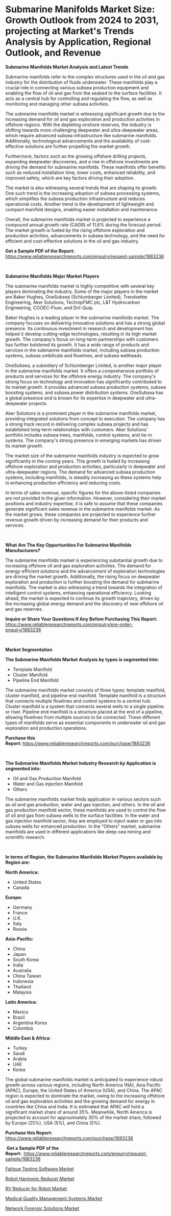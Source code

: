<p><h1>Submarine Manifolds Market Size: Growth Outlook from 2024 to 2031, projecting at Market's Trends Analysis by Application, Regional Outlook, and Revenue</h1></p><p><strong>Submarine Manifolds Market Analysis and Latest Trends</strong></p>
<p><p>Submarine manifolds refer to the complex structures used in the oil and gas industry for the distribution of fluids underwater. These manifolds play a crucial role in connecting various subsea production equipment and enabling the flow of oil and gas from the seabed to the surface facilities. It acts as a central hub for controlling and regulating the flow, as well as monitoring and managing other subsea activities.</p><p>The submarine manifolds market is witnessing significant growth due to the increasing demand for oil and gas exploration and production activities in offshore regions. With the depleting onshore reserves, the industry is shifting towards more challenging deepwater and ultra-deepwater areas, which require advanced subsea infrastructure like submarine manifolds. Additionally, technological advancements and the availability of cost-effective solutions are further propelling the market growth.</p><p>Furthermore, factors such as the growing offshore drilling projects, expanding deepwater discoveries, and a rise in offshore investments are driving the demand for submarine manifolds. These manifolds offer benefits such as reduced installation time, lower costs, enhanced reliability, and improved safety, which are key factors driving their adoption.</p><p>The market is also witnessing several trends that are shaping its growth. One such trend is the increasing adoption of subsea processing systems, which simplifies the subsea production infrastructure and reduces operational costs. Another trend is the development of lightweight and compact manifold designs, enabling easier installation and maintenance.</p><p>Overall, the submarine manifolds market is projected to experience a compound annual growth rate (CAGR) of 11.6% during the forecast period. The market growth is fueled by the rising offshore exploration and production activities, advancements in subsea technology, and the need for efficient and cost-effective solutions in the oil and gas industry.</p></p>
<p><strong>Get a Sample PDF of the Report:&nbsp;</strong> <a href="https://www.reliableresearchreports.com/enquiry/request-sample/1883236">https://www.reliableresearchreports.com/enquiry/request-sample/1883236</a></p>
<p>&nbsp;</p>
<p><strong>Submarine Manifolds Major Market Players</strong></p>
<p><p>The submarine manifolds market is highly competitive with several key players dominating the industry. Some of the major players in the market are Baker Hughes, OneSubsea (Schlumberger Limited), Trendsetter Engineering, Aker Solutions, TechnipFMC plc, L&T Hydrocarbon Engineering, COOEC-Fluor, and Dril-Quip.</p><p>Baker Hughes is a leading player in the submarine manifolds market. The company focuses on delivering innovative solutions and has a strong global presence. Its continuous investment in research and development has helped it develop cutting-edge technologies, resulting in its high market growth. The company's focus on long-term partnerships with customers has further bolstered its growth. It has a wide range of products and services in the submarine manifolds market, including subsea production systems, subsea umbilicals and flowlines, and subsea wellheads.</p><p>OneSubsea, a subsidiary of Schlumberger Limited, is another major player in the submarine manifolds market. It offers a comprehensive portfolio of products and services for the offshore energy industry. The company's strong focus on technology and innovation has significantly contributed to its market growth. It provides advanced subsea production systems, subsea boosting systems, and subsea power distribution systems. OneSubsea has a global presence and is known for its expertise in deepwater and ultra-deepwater projects.</p><p>Aker Solutions is a prominent player in the submarine manifolds market, providing integrated solutions from concept to execution. The company has a strong track record in delivering complex subsea projects and has established long-term relationships with customers. Aker Solutions' portfolio includes subsea trees, manifolds, control systems, and tie-in systems. The company's strong presence in emerging markets has driven its market growth.</p><p>The market size of the submarine manifolds industry is expected to grow significantly in the coming years. This growth is fueled by increasing offshore exploration and production activities, particularly in deepwater and ultra-deepwater regions. The demand for advanced subsea production systems, including manifolds, is steadily increasing as these systems help in enhancing production efficiency and reducing costs.</p><p>In terms of sales revenue, specific figures for the above-listed companies are not provided in the given information. However, considering their market positions and industry expertise, it is safe to assume that these companies generate significant sales revenue in the submarine manifolds market. As the market grows, these companies are projected to experience further revenue growth driven by increasing demand for their products and services.</p></p>
<p>&nbsp;</p>
<p><strong>What Are The Key Opportunities For Submarine Manifolds Manufacturers?</strong></p>
<p><p>The submarine manifolds market is experiencing substantial growth due to increasing offshore oil and gas exploration activities. The demand for energy-efficient solutions and the advancement of exploration technologies are driving the market growth. Additionally, the rising focus on deepwater exploration and production is further boosting the demand for submarine manifolds. The market is also witnessing a trend towards the integration of intelligent control systems, enhancing operational efficiency. Looking ahead, the market is expected to continue its growth trajectory, driven by the increasing global energy demand and the discovery of new offshore oil and gas reserves.</p></p>
<p><strong>Inquire or Share Your Questions If Any Before Purchasing This Report:</strong> <a href="https://www.reliableresearchreports.com/enquiry/pre-order-enquiry/1883236">https://www.reliableresearchreports.com/enquiry/pre-order-enquiry/1883236</a></p>
<p>&nbsp;</p>
<p><strong>Market Segmentation</strong></p>
<p><strong>The Submarine Manifolds Market Analysis by types is segmented into:</strong></p>
<p><ul><li>Template Manifold</li><li>Cluster Manifold</li><li>Pipeline End Manifold</li></ul></p>
<p><p>The submarine manifolds market consists of three types: template manifold, cluster manifold, and pipeline end manifold. Template manifold is a structure that connects multiple flowlines and control systems to a central hub. Cluster manifold is a system that connects several wells to a single pipeline or riser. Pipeline end manifold is a structure placed at the end of a pipeline, allowing flowlines from multiple sources to be connected. These different types of manifolds serve as essential components in underwater oil and gas exploration and production operations.</p></p>
<p><strong>Purchase this Report:&nbsp;</strong><a href="https://www.reliableresearchreports.com/purchase/1883236">https://www.reliableresearchreports.com/purchase/1883236</a></p>
<p>&nbsp;</p>
<p><strong>The Submarine Manifolds Market Industry Research by Application is segmented into:</strong></p>
<p><ul><li>Oil and Gas Production Manifold</li><li>Water and Gas Injection Manifold</li><li>Others</li></ul></p>
<p><p>The submarine manifolds market finds application in various sectors such as oil and gas production, water and gas injection, and others. In the oil and gas production manifold sector, these manifolds are used to control the flow of oil and gas from subsea wells to the surface facilities. In the water and gas injection manifold sector, they are employed to inject water or gas into subsea wells for enhanced production. In the "Others" market, submarine manifolds are used in different applications like deep-sea mining and scientific research.</p></p>
<p>&nbsp;</p>
<p><strong>In terms of Region, the Submarine Manifolds Market Players available by Region are:</strong></p>
<p>
    <p> <strong> North America: </strong>
        <ul>
            <li>United States</li>
            <li>Canada</li>
        </ul>
        </p> 
    <p> <strong> Europe: </strong>
        <ul>
            <li>Germany</li>
            <li>France</li>
            <li>U.K.</li>
            <li>Italy</li>
            <li>Russia</li>
        </ul>
        </p> 
    <p> <strong> Asia-Pacific: </strong>
        <ul>
            <li>China</li>
            <li>Japan</li>
            <li>South Korea</li>
            <li>India</li>
            <li>Australia</li>
            <li>China Taiwan</li>
            <li>Indonesia</li>
            <li>Thailand</li>
            <li>Malaysia</li>
        </ul>
        </p> 
    <p> <strong> Latin America: </strong>
        <ul>
            <li>Mexico</li>
            <li>Brazil</li>
            <li>Argentina Korea</li>
            <li>Colombia</li>
        </ul>
        </p> 
    <p> <strong> Middle East & Africa: </strong>
        <ul>
            <li>Turkey</li>
            <li>Saudi</li>
            <li>Arabia</li>
            <li>UAE</li>
            <li>Korea</li>
        </ul>
    </p>
    </p>
<p><p>The global submarine manifolds market is anticipated to experience robust growth across various regions, including North America (NA), Asia Pacific (APAC), Europe, the United States of America (USA), and China. The APAC region is expected to dominate the market, owing to the increasing offshore oil and gas exploration activities and the growing demand for energy in countries like China and India. It is estimated that APAC will hold a significant market share of around 35%. Meanwhile, North America is projected to account for approximately 30% of the market share, followed by Europe (25%), USA (5%), and China (5%).</p></p>
<p><strong>Purchase this Report: </strong><a href="https://www.reliableresearchreports.com/purchase/1883236">https://www.reliableresearchreports.com/purchase/1883236</a></p>
<p>&nbsp;<strong>Get a Sample PDF of the Report:&nbsp;&nbsp;</strong><a href="https://www.reliableresearchreports.com/enquiry/request-sample/1883236">https://www.reliableresearchreports.com/enquiry/request-sample/1883236</a></p>
<p><strong></strong></p>
<p><p><a href="https://medium.com/@rosebarnett1936/fatigue-testing-software-market-size-cagr-trends-2024-2030-128c6eb9acc4">Fatigue Testing Software Market</a></p><p><a href="https://github.com/Chiragrp26/Market-Research-Report-List-2/blob/main/robot-harmonic-reducer-market.md">Robot Harmonic Reducer Market</a></p><p><a href="https://github.com/AKSHATREPORTPRIME/Market-Research-Report-List-2/blob/main/rv-reducer-for-robot-market.md">RV Reducer for Robot Market</a></p><p><a href="https://medium.com/@rosebarnett1936/medical-quality-management-systems-market-size-cagr-trends-2024-2030-3efc08cb3cfd">Medical Quality Management Systems Market</a></p><p><a href="https://medium.com/@rosebarnett1936/network-forensic-solutions-market-analysis-its-cagr-market-segmentation-and-global-industry-4e0264af45a5">Network Forensic Solutions Market</a></p></p>